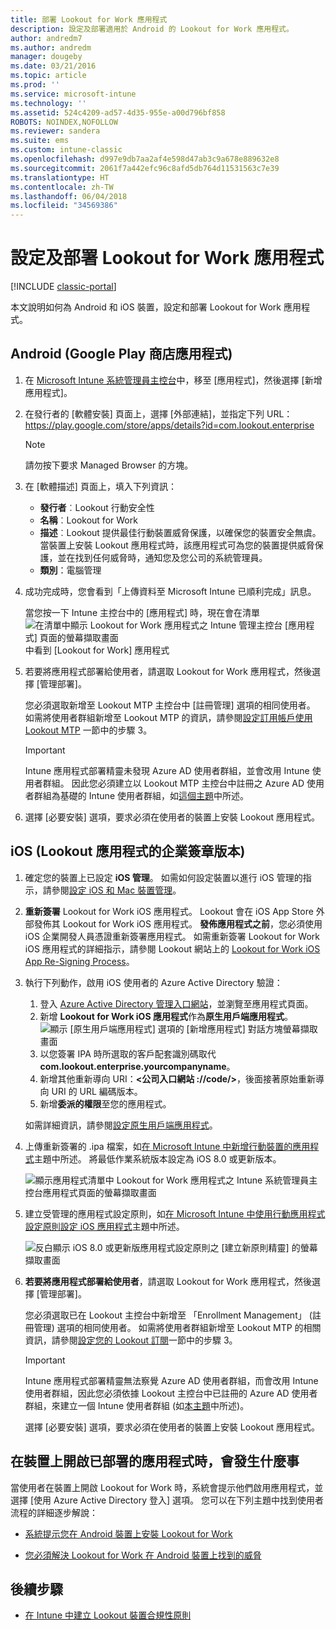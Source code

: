 ```yaml
---
title: 部署 Lookout for Work 應用程式
description: 設定及部署適用於 Android 的 Lookout for Work 應用程式。
author: andredm7
ms.author: andredm
manager: dougeby
ms.date: 03/21/2016
ms.topic: article
ms.prod: ''
ms.service: microsoft-intune
ms.technology: ''
ms.assetid: 524c4209-ad57-4d35-955e-a00d796bf858
ROBOTS: NOINDEX,NOFOLLOW
ms.reviewer: sandera
ms.suite: ems
ms.custom: intune-classic
ms.openlocfilehash: d997e9db7aa2af4e598d47ab3c9a678e889632e8
ms.sourcegitcommit: 2061f7a442efc96c8afd5db764d11531563c7e39
ms.translationtype: HT
ms.contentlocale: zh-TW
ms.lasthandoff: 06/04/2018
ms.locfileid: "34569386"
---
```

# <a name="configure-and-deploy-lookout-for-work-app"></a>設定及部署 Lookout for Work 應用程式

[!INCLUDE [classic-portal](../includes/classic-portal.md)]

本文說明如何為 Android 和 iOS 裝置，設定和部署 Lookout for Work 應用程式。

## <a name="android-google-play-store-app"></a>Android (Google Play 商店應用程式)

1. 在 [Microsoft Intune 系統管理員主控台](https://manage.microsoft.com)中，移至 [應用程式]，然後選擇 [新增應用程式]。
2. 在發行者的 [軟體安裝] 頁面上，選擇 [外部連結]，並指定下列 URL：https://play.google.com/store/apps/details?id=com.lookout.enterprise
   >[!NOTE]
   >請勿按下要求 Managed Browser 的方塊。

3. 在 [軟體描述] 頁面上，填入下列資訊：
   * **發行者**︰Lookout 行動安全性
   * **名稱**︰Lookout for Work
   * **描述**︰Lookout 提供最佳行動裝置威脅保護，以確保您的裝置安全無虞。 當裝置上安裝 Lookout 應用程式時，該應用程式可為您的裝置提供威脅保護，並在找到任何威脅時，通知您及您公司的系統管理員。
   * **類別**：電腦管理

4. 成功完成時，您會看到「上傳資料至 Microsoft Intune 已順利完成」訊息。

   當您按一下 Intune 主控台中的 [應用程式] 時，現在會在清單 ![在清單中顯示 Lookout for Work 應用程式之 Intune 管理主控台 [應用程式] 頁面的螢幕擷取畫面](../media/mtp/lookout-app-listed-intune-console.png)中看到 [Lookout for Work] 應用程式

5. 若要將應用程式部署給使用者，請選取 Lookout for Work 應用程式，然後選擇 [管理部署]。

   您必須選取新增至 Lookout MTP 主控台中 [註冊管理] 選項的相同使用者。  如需將使用者群組新增至 Lookout MTP 的資訊，請參閱[設定訂用帳戶使用 Lookout MTP](configure-deploy-lookout-for-work-app.md) 一節中的步驟 3。

   >[!IMPORTANT]
   > Intune 應用程式部署精靈未發現 Azure AD 使用者群組，並會改用 Intune 使用者群組。 因此您必須建立以 Lookout MTP 主控台中註冊之 Azure AD 使用者群組為基礎的 Intune 使用者群組，如[這個主題](plan-your-user-and-device-groups.md)中所述。

6. 選擇 [必要安裝] 選項，要求必須在使用者的裝置上安裝 Lookout 應用程式。

## <a name="ios-enterprise-signed-version-of-lookout-app"></a>iOS (Lookout 應用程式的企業簽章版本)

1. 確定您的裝置上已設定 **iOS 管理**。 如需如何設定裝置以進行 iOS 管理的指示，請參閱[設定 iOS 和 Mac 裝置管理](set-up-ios-and-mac-management-with-microsoft-intune.md)。

2. **重新簽署** Lookout for Work iOS 應用程式。 Lookout 會在 iOS App Store 外部發佈其 Lookout for Work iOS 應用程式。 **發佈應用程式之前**，您必須使用 iOS 企業開發人員憑證重新簽署應用程式。 如需重新簽署 Lookout for Work iOS 應用程式的詳細指示，請參閱 Lookout 網站上的 [Lookout for Work iOS App Re-Signing Process](https://personal.support.lookout.com/hc/articles/114094038714)。

3. 執行下列動作，啟用 iOS 使用者的 Azure Active Directory 驗證：
   1.  登入 [Azure Active Directory 管理入口網站](https://manage.windowsazure.com)，並瀏覽至應用程式頁面。
   2.  新增 **Lookout for Work iOS 應用程式**作為**原生用戶端應用程式**。
   ![顯示 [原生用戶端應用程式] 選項的 [新增應用程式] 對話方塊螢幕擷取畫面](../media/mtp/aad-add-app.png)
   3. 以您簽署 IPA 時所選取的客戶配套識別碼取代 **com.lookout.enterprise.yourcompanyname**。
   4.  新增其他重新導向 URI：**&lt;公司入口網站 ://code/>**，後面接著原始重新導向 URI 的 URL 編碼版本。
   5.  新增**委派的權限**至您的應用程式。

   如需詳細資訊，請參閱[設定原生用戶端應用程式](https://azure.microsoft.com/documentation/articles/app-service-mobile-how-to-configure-active-directory-authentication/#optional-configure-a-native-client-application)。

4. 上傳重新簽署的 .ipa 檔案，如[在 Microsoft Intune 中新增行動裝置的應用程式](/intune-classic/deploy-use/add-apps-for-mobile-devices-in-microsoft-intune)主題中所述。 將最低作業系統版本設定為 iOS 8.0 或更新版本。

   ![顯示應用程式清單中 Lookout for Work 應用程式之 Intune 系統管理員主控台應用程式頁面的螢幕擷取畫面](../media/mtp/ios-app-uploaded-intune.png)

5. 建立受管理的應用程式設定原則，如[在 Microsoft Intune 中使用行動應用程式設定原則設定 iOS 應用程式](/intune-classic/deploy-use/configure-ios-apps-with-mobile-app-configuration-policies-in-microsoft-intune)主題中所述。

   ![反白顯示 iOS 8.0 或更新版應用程式設定原則之 [建立新原則精靈] 的螢幕擷取畫面](../media/mtp/ios-app-config.png)

6. **若要將應用程式部署給使用者**，請選取 Lookout for Work 應用程式，然後選擇 [管理部署]。

   您必須選取已在 Lookout 主控台中新增至 「Enrollment Management」 (註冊管理) 選項的相同使用者。  如需將使用者群組新增至 Lookout MTP 的相關資訊，請參閱[設定您的 Lookout 訂閱](https://docs.microsoft.com/sccm/protect/deploy-use/configure-and-deploy-lookout-for-work-apps)一節中的步驟 3。

   >[!IMPORTANT]
   > Intune 應用程式部署精靈無法察覺 Azure AD 使用者群組，而會改用 Intune 使用者群組，因此您必須依據 Lookout 主控台中已註冊的 Azure AD 使用者群組，來建立一個 Intune 使用者群組 (如[本主題](plan-your-user-and-device-groups.md)中所述)。

   選擇 [必要安裝] 選項，要求必須在使用者的裝置上安裝 Lookout 應用程式。

## <a name="what-happens-when-the-deployed-app-is-opened-on-the-device"></a>在裝置上開啟已部署的應用程式時，會發生什麼事 
當使用者在裝置上開啟 Lookout for Work 時，系統會提示他們啟用應用程式，並選擇 [使用 Azure Active Directory 登入] 選項。 您可以在下列主題中找到使用者流程的詳細逐步解說：

* [系統提示您在 Android 裝置上安裝 Lookout for Work](https://docs.microsoft.com/intune-user-help/you-are-prompted-to-install-lookout-for-work-android)
    
* [您必須解決 Lookout for Work 在 Android 裝置上找到的威脅](https://docs.microsoft.com/intune-user-help/you-need-to-resolve-a-threat-found-by-lookout-for-work-android)

## <a name="next-steps"></a>後續步驟
* [在 Intune 中建立 Lookout 裝置合規性原則](https://docs.microsoft.com/sccm/protect/deploy-use/enable-device-threat-protection-rule-compliance-policy)
